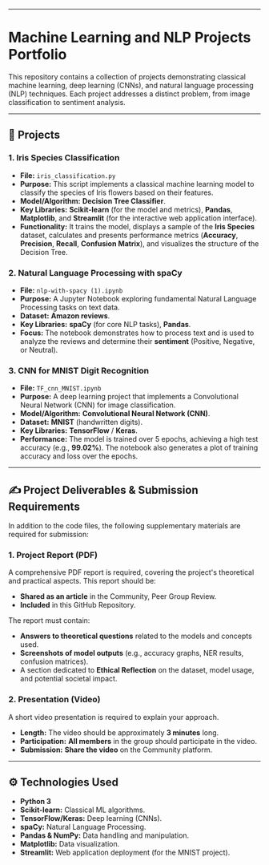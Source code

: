 
---

# Machine Learning and NLP Projects Portfolio

This repository contains a collection of projects demonstrating classical machine learning, deep learning (CNNs), and natural language processing (NLP) techniques.
Each project addresses a distinct problem, from image classification to sentiment analysis.

---

## 🚀 Projects

### 1. Iris Species Classification

* **File:** `iris_classification.py`
* **Purpose:** This script implements a classical machine learning model to classify the species of Iris flowers based on their features.
* **Model/Algorithm:** **Decision Tree Classifier**.
* **Key Libraries:** **Scikit-learn** (for the model and metrics), **Pandas**, **Matplotlib**, and **Streamlit** (for the interactive web application interface).
* **Functionality:** It trains the model, displays a sample of the **Iris Species** dataset, calculates and presents performance metrics (**Accuracy**, **Precision**, **Recall**, **Confusion Matrix**), and visualizes the structure of the Decision Tree.

### 2. Natural Language Processing with spaCy

* **File:** `nlp-with-spacy (1).ipynb`
* **Purpose:** A Jupyter Notebook exploring fundamental Natural Language Processing tasks on text data.
* **Dataset:** **Amazon reviews**.
* **Key Libraries:** **spaCy** (for core NLP tasks), **Pandas**.
* **Focus:** The notebook demonstrates how to process text and is used to analyze the reviews and determine their **sentiment** (Positive, Negative, or Neutral).

### 3. CNN for MNIST Digit Recognition

* **File:** `TF_cnn_MNIST.ipynb`
* **Purpose:** A deep learning project that implements a Convolutional Neural Network (CNN) for image classification.
* **Model/Algorithm:** **Convolutional Neural Network (CNN)**.
* **Dataset:** **MNIST** (handwritten digits).
* **Key Libraries:** **TensorFlow** / **Keras**.
* **Performance:** The model is trained over 5 epochs, achieving a high test accuracy (e.g., **99.02%**). The notebook also generates a plot of training accuracy and loss over the epochs.

---

## ✍️ Project Deliverables & Submission Requirements

In addition to the code files, the following supplementary materials are required for submission:

### 1. Project Report (PDF)

A comprehensive PDF report is required, covering the project's theoretical and practical aspects. This report should be:
* **Shared as an article** in the Community, Peer Group Review.
* **Included** in this GitHub Repository.

The report must contain:
* **Answers to theoretical questions** related to the models and concepts used.
* **Screenshots of model outputs** (e.g., accuracy graphs, NER results, confusion matrices).
* A section dedicated to **Ethical Reflection** on the dataset, model usage, and potential societal impact.

### 2. Presentation (Video)

A short video presentation is required to explain your approach.
* **Length:** The video should be approximately **3 minutes** long.
* **Participation:** **All members** in the group should participate in the video.
* **Submission:** **Share the video** on the Community platform.

---

## ⚙️ Technologies Used

* **Python 3**
* **Scikit-learn:** Classical ML algorithms.
* **TensorFlow/Keras:** Deep learning (CNNs).
* **spaCy:** Natural Language Processing.
* **Pandas & NumPy:** Data handling and manipulation.
* **Matplotlib:** Data visualization.
* **Streamlit:** Web application deployment (for the MNIST project).
